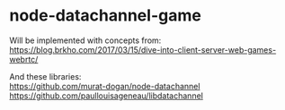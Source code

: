 # node-datachannel-game

Will be implemented with concepts from:  
https://blog.brkho.com/2017/03/15/dive-into-client-server-web-games-webrtc/  

And these libraries:  
https://github.com/murat-dogan/node-datachannel
https://github.com/paullouisageneau/libdatachannel